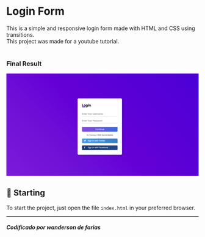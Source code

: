 # Login Form

This is a simple and responsive login form made with HTML and CSS using transitions.<br />
This project was made for a youtube tutorial.<br /><br/>

### Final Result
<img src="assets/final.png" alt="Web Version"/>

## 🚀 Starting

To start the project, just open the file `index.html` in your preferred browser.

---
#####  Codificado por  wanderson de farias
